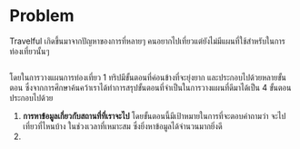 # Problem

Travelful เกิดขึ้นมาจากปัญหาของการที่หลายๆ คนอยากไปเที่ยวแต่ยังไม่มีแผนที่ใช้สำหรับในการท่องเที่ยวนั้นๆ

<figure><img src="../.gitbook/assets/Travelful+ #2614921.png" alt=""><figcaption></figcaption></figure>

โดยในการวางแผนการท่องเที่ยว 1 ทริปมีขั้นตอนที่ค่อนข้างที่จะยุ่งยาก และประกอบไปด้วยหลายขั้นตอน ซึ่งจากการศึกษาค้นคว้าเราได้ทำการสรุปขั้นตอนที่จำเป็นในการวางแผนที่ดีมาได้เป็น 4 ขั้นตอน ประกอบไปด้วย

1. **การหาข้อมูลเกี่ยวกับสถานที่ที่เราจะไป** โดยขั้นตอนนี้มีเป้าหมายในการที่จะตอบคำถามว่า จะไปเที่ยวที่ไหนบ้าง ในช่วงเวลาที่เหมาะสม ซึ่งยิ่งหาข้อมูลได้จำนวนมากยิ่งดี
2.
